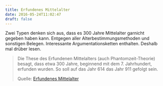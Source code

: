 ```yaml
---
title: Erfundenes Mittelalter
date: 2016-05-24T11:02:47
draft: false
---
```


Zwei Typen denken sich aus, dass es 300 Jahre Mittelalter garnicht gegeben
haben kann. Entgegen aller Alterbestimmungsmethoden und sonstigen Belegen.
Interessante Argumentationsketten enthalten. Deshalb mal drüber lesen.


> Die These des Erfundenen Mittelalters (auch Phantomzeit-Theorie) besagt,
> dass etwa 300 Jahre, beginnend mit dem 7. Jahrhundert, erfunden wurden. So
> soll auf das Jahr 614 das Jahr 911 gefolgt sein.
> 
> Quelle: [Erfundenes Mittelalter](https://de.wikipedia.org/wiki/Erfundenes_Mittelalter)
